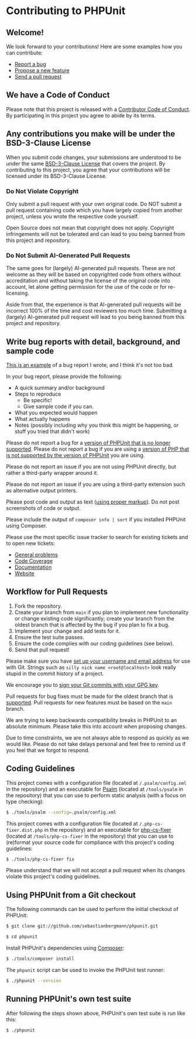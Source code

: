 # Contributing to PHPUnit

## Welcome!

We look forward to your contributions! Here are some examples how you can contribute:

* [Report a bug](https://github.com/sebastianbergmann/phpunit/issues/new?labels=type/bug&template=BUG.md)
* [Propose a new feature](https://github.com/sebastianbergmann/phpunit/issues/new?labels=type/enhancement&template=FEATURE_REQUEST.md)
* [Send a pull request](https://github.com/sebastianbergmann/phpunit/pulls)


## We have a Code of Conduct

Please note that this project is released with a [Contributor Code of Conduct](CODE_OF_CONDUCT.md). By participating in this project you agree to abide by its terms.


## Any contributions you make will be under the BSD-3-Clause License

When you submit code changes, your submissions are understood to be under the same [BSD-3-Clause License](https://github.com/sebastianbergmann/phpunit/blob/main/LICENSE) that covers the project. By contributing to this project, you agree that your contributions will be licensed under its BSD-3-Clause License.

### Do Not Violate Copyright

Only submit a pull request with your own original code. Do NOT submit a pull request containing code which you have largely copied from
another project, unless you wrote the respective code yourself.

Open Source does not mean that copyright does not apply. Copyright infringements will not be tolerated and can lead to you being banned from this project and repository.

### Do Not Submit AI-Generated Pull Requests

The same goes for (largely) AI-generated pull requests. These are not welcome as they will be based on copyrighted code from others
without accreditation and without taking the license of the original code into account, let alone getting permission
for the use of the code or for re-licensing.

Aside from that, the experience is that AI-generated pull requests will be incorrect 100% of the time and cost reviewers too much time.
Submitting a (largely) AI-generated pull request will lead to you being banned from this project and repository.

## Write bug reports with detail, background, and sample code

[This is an example](https://github.com/sebastianbergmann/phpunit/issues/4376) of a bug report I wrote, and I think it's not too bad.

In your bug report, please provide the following:

* A quick summary and/or background
* Steps to reproduce
  * Be specific!
  * Give sample code if you can.
* What you expected would happen
* What actually happens
* Notes (possibly including why you think this might be happening, or stuff you tried that didn't work)

Please do not report a bug for a [version of PHPUnit that is no longer supported](https://phpunit.de/supported-versions.html). Please do not report a bug if you are using a [version of PHP that is not supported by the version of PHPUnit](https://phpunit.de/supported-versions.html) you are using.

Please do not report an issue if you are not using PHPUnit directly, but rather a third-party wrapper around it.

Please do not report an issue if you are using a third-party extension such as alternative output printers.

Please post code and output as text ([using proper markup](https://guides.github.com/features/mastering-markdown/)). Do not post screenshots of code or output.

Please include the output of `composer info | sort` if you installed PHPUnit using Composer.

Please use the most specific issue tracker to search for existing tickets and to open new tickets:

* [General problems](https://github.com/sebastianbergmann/phpunit/issues)
* [Code Coverage](https://github.com/sebastianbergmann/php-code-coverage/issues)
* [Documentation](https://github.com/sebastianbergmann/phpunit-documentation-english/issues)
* [Website](https://github.com/sebastianbergmann/phpunit-website/issues)


## Workflow for Pull Requests

1. Fork the repository.
2. Create your branch from `main` if you plan to implement new functionality or change existing code significantly; create your branch from the oldest branch that is affected by the bug if you plan to fix a bug.
3. Implement your change and add tests for it.
4. Ensure the test suite passes.
5. Ensure the code complies with our coding guidelines (see below).
6. Send that pull request!

Please make sure you have [set up your username and email address](https://git-scm.com/book/en/v2/Getting-Started-First-Time-Git-Setup) for use with Git. Strings such as `silly nick name <root@localhost>` look really stupid in the commit history of a project.

We encourage you to [sign your Git commits with your GPG key](https://docs.github.com/en/github/authenticating-to-github/signing-commits).

Pull requests for bug fixes must be made for the oldest branch that is [supported](https://phpunit.de/supported-versions.html). Pull requests for new features must be based on the `main` branch.

We are trying to keep backwards compatibility breaks in PHPUnit to an absolute minimum. Please take this into account when proposing changes.

Due to time constraints, we are not always able to respond as quickly as we would like. Please do not take delays personal and feel free to remind us if you feel that we forgot to respond.


## Coding Guidelines

This project comes with a configuration file (located at `/.psalm/config.xml` in the repository) and an executable for [Psalm](https://psalm.dev/) (located at `/tools/psalm` in the repository) that you can use to perform static analysis (with a focus on type checking):

```bash
$ ./tools/psalm --config=.psalm/config.xml
```

This project comes with a configuration file (located at `/.php-cs-fixer.dist.php` in the repository) and an executable for [php-cs-fixer](https://github.com/FriendsOfPHP/PHP-CS-Fixer) (located at `/tools/php-cs-fixer` in the repository) that you can use to (re)format your source code for compliance with this project's coding guidelines:

```bash
$ ./tools/php-cs-fixer fix
```

Please understand that we will not accept a pull request when its changes violate this project's coding guidelines.


## Using PHPUnit from a Git checkout

The following commands can be used to perform the initial checkout of PHPUnit:

```bash
$ git clone git://github.com/sebastianbergmann/phpunit.git

$ cd phpunit
```

Install PHPUnit's dependencies using [Composer](https://getcomposer.org/):

```bash
$ ./tools/composer install
```

The `phpunit` script can be used to invoke the PHPUnit test runner:

```bash
$ ./phpunit --version
```


## Running PHPUnit's own test suite

After following the steps shown above, PHPUnit's own test suite is run like this:

```bash
$ ./phpunit
```
